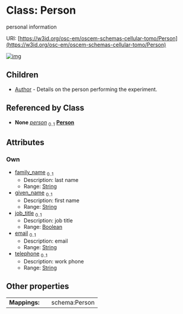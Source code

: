 
# Class: Person

personal information

URI: [https://w3id.org/osc-em/oscem-schemas-cellular-tomo/Person](https://w3id.org/osc-em/oscem-schemas-cellular-tomo/Person)


[![img](https://yuml.me/diagram/nofunky;dir:TB/class/[Person&#124;family_name:string%20%3F;given_name:string%20%3F;job_title:boolean%20%3F;email:string%20%3F;telephone:string%20%3F]^-[Author],[Author])](https://yuml.me/diagram/nofunky;dir:TB/class/[Person&#124;family_name:string%20%3F;given_name:string%20%3F;job_title:boolean%20%3F;email:string%20%3F;telephone:string%20%3F]^-[Author],[Author])

## Children

 * [Author](Author.md) - Details on the person performing the experiment.

## Referenced by Class

 *  **None** *[person](person.md)*  <sub>0..1</sub>  **[Person](Person.md)**

## Attributes


### Own

 * [family_name](family_name.md)  <sub>0..1</sub>
     * Description: last name
     * Range: [String](types/String.md)
 * [given_name](given_name.md)  <sub>0..1</sub>
     * Description: first name
     * Range: [String](types/String.md)
 * [job_title](job_title.md)  <sub>0..1</sub>
     * Description: job title
     * Range: [Boolean](types/Boolean.md)
 * [email](email.md)  <sub>0..1</sub>
     * Description: email
     * Range: [String](types/String.md)
 * [telephone](telephone.md)  <sub>0..1</sub>
     * Description: work phone
     * Range: [String](types/String.md)

## Other properties

|  |  |  |
| --- | --- | --- |
| **Mappings:** | | schema:Person |